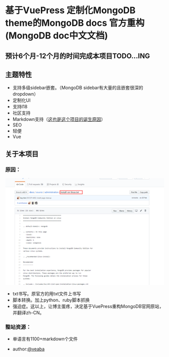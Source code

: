 # 基于VuePress 定制化MongoDB theme的MongoDB docs 官方重构(MongoDB doc中文文档)


## 预计6个月-12个月的时间完成本项目TODO...ING

## 主题特性

- 支持多级sidebar嵌套。（MongoDB sidebar有大量的且嵌套很深的dropdown）
- 定制化UI
- 支持I18
- 社区支持
- Markdown支持（[这也是这个项目的诞生原因](#关于本项目)）
- SEO
- 轻便
- Vue

## 关于本项目

### 原因：

![txt write](images/txt.png)

- txt书写。原官方的用txt文件上书写
- 脚本转换。加上python、ruby脚本抓换
- 强迫症。这以上，让博主蛋疼，决定基于VuePress重构MongoDB官网原站，并翻译zh-CN。

### 整站资源：

- 单语言有1100+markdown个文件

- author:[@veaba](https://github.com/veaba)
